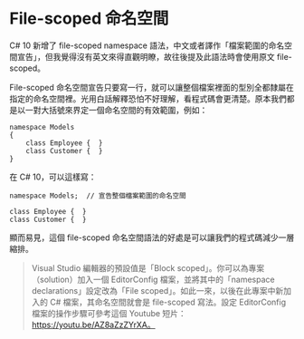 # File-scoped 命名空間

C# 10 新增了 file-scoped namespace 語法，中文或者譯作「檔案範圍的命名空間宣告」，但我覺得沒有英文來得直觀明瞭，故往後提及此語法時會使用原文 file-scoped。

File-scoped 命名空間宣告只要寫一行，就可以讓整個檔案裡面的型別全都隸屬在指定的命名空間裡。光用白話解釋恐怕不好理解，看程式碼會更清楚。原本我們都是以一對大括號來界定一個命名空間的有效範圍，例如：

~~~~
namespace Models
{
    class Employee {  }
    class Customer {  }
}
~~~~

在 C# 10，可以這樣寫：

~~~~
namespace Models;  // 宣告整個檔案範圍的命名空間

class Employee {  }  
class Customer {  }
~~~~

顯而易見，這個 file-scoped 命名空間語法的好處是可以讓我們的程式碼減少一層縮排。

> Visual Studio 編輯器的預設值是「Block scoped」。你可以為專案（solution）加入一個 EditorConfig 檔案，並將其中的「namespace declarations」設定改為「File scoped」。如此一來，以後在此專案中新加入的 C# 檔案，其命名空間就會是 file-scoped 寫法。設定 EditorConfig 檔案的操作步驟可參考這個 Youtube 短片：https://youtu.be/AZ8aZzZYrXA。
